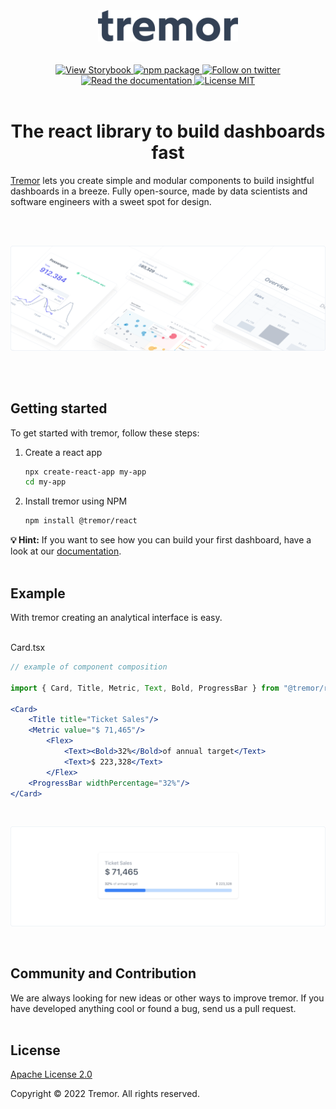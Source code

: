 <br>
<br>
<br>
<div align="center">
  <img alt="Tremor Logo" src="images/tremor-light.svg" height="50"/>
<br>
<br>
<br>

  <div align="center"'>
    <a href="#">
      <img alt="View Storybook" src="https://raw.githubusercontent.com/storybooks/brand/master/badge/badge-storybook.svg" height="20" width="auto">
    </a>
    <a href="https://www.npmjs.com/package/@tremor/react">
        <img alt="npm package" src="https://img.shields.io/badge/-npm-0f172a?logo=npm&logoColor=red&style=flat" height="20" width="auto">
    </a>
    <a href="https://twitter.com/tremorlabs">
      <img alt="Follow on twitter" src="https://img.shields.io/twitter/follow/tremorlabs?style=flat&color=5C9BA1" height="20" width="auto">
    </a>
    <a href="#">
      <img alt="Read the documentation" src="https://img.shields.io/badge/Docs-blue?style=flat&logo=readthedocs&labelColor=5c5c5c&color=5C9BA1" height="20" width="auto">
    </a>
    <a href="https://github.com/tremorlabs/tremor/blob/main/License">
      <img alt="License MIT" src="https://img.shields.io/badge/license-Apache 2.0-blue.svg?style=flat&color=5C9BA1" height="20" width="auto">
    </a>
  </div>

<br>

  <h1>The react library to build dashboards fast</h1>

</div>

[Tremor](https://tremor.so/) lets you create simple and modular components to build insightful dashboards in a breeze. Fully open-source, made by data scientists and software engineers with a sweet spot for design.

<br>
<br>

![Tremor Banner](images/banner2.png)

<br>
<br>

## Getting started

To get started with tremor, follow these steps:

1. Create a react app
    ```bash
    npx create-react-app my-app
    cd my-app
    ```

2. Install tremor using NPM

    ```bash
    npm install @tremor/react
    ```

**💡 Hint:** If you want to see how you can build your first dashboard, have a look at our [documentation](#).
<br>
<br>

## Example

With tremor creating an analytical interface is easy.
<br>
<br>

Card.tsx
```jsx
// example of component composition

import { Card, Title, Metric, Text, Bold, ProgressBar } from "@tremor/react";

<Card>
    <Title title="Ticket Sales"/>
    <Metric value="$ 71,465"/>
        <Flex>
            <Text><Bold>32%</Bold>of annual target</Text>
            <Text>$ 223,328</Text>
        </Flex>
    <ProgressBar widthPercentage="32%"/>
</Card>
```
<br>

![Tremor Banner](images/example.png)

<br>

## Community and Contribution

We are always looking for new ideas or other ways to improve tremor. If you have developed anything cool or found a bug, send us a pull request.
<br>
<br>

## License

[Apache License 2.0](https://github.com/tremorlabs/tremor/blob/main/License)

Copyright &copy;  2022 Tremor. All rights reserved.